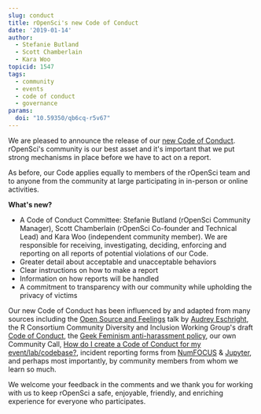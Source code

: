 ```yaml
---
slug: conduct
title: rOpenSci's new Code of Conduct
date: '2019-01-14'
author:
  - Stefanie Butland
  - Scott Chamberlain
  - Kara Woo
topicid: 1547
tags:
  - community
  - events
  - code of conduct
  - governance
params:
  doi: "10.59350/qb6cq-r5v67"
---
```

We are pleased to announce the release of our [new Code of Conduct](/code-of-conduct). rOpenSci's community is our best asset and it's important that we put strong mechanisms in place before we have to act on a report.

As before, our Code applies equally to members of the rOpenSci team and to anyone from the community at large participating in in-person or online activities.

**What's new?**

- A Code of Conduct Committee: Stefanie Butland (rOpenSci Community Manager), Scott Chamberlain (rOpenSci Co-founder and Technical Lead) and Kara Woo (independent community member). We are responsible for receiving, investigating, deciding, enforcing and reporting on all reports of potential violations of our Code.
- Greater detail about acceptable and unacceptable behaviors
- Clear instructions on how to make a report
- Information on how reports will be handled
- A commitment to transparency with our community while upholding the privacy of victims

Our new Code of Conduct has been influenced by and adapted from many sources including the [Open Source and Feelings](https://youtu.be/nizfHxg8y3o) talk by [Audrey Eschright](https://lifeofaudrey.com/), the R Consortium Community Diversity and Inclusion Working Group's draft [Code of Conduct](https://github.com/RConsortium/RCDI-WG/tree/master/conduct), the [Geek Feminism anti-harassment policy](https://geekfeminism.wikia.com/wiki/Community_anti-harassment/Policy), our own Community Call, [How do I create a Code of Conduct for my event/lab/codebase?](/blog/2016/12/21/commcallv12-review-coc/), incident reporting forms from [NumFOCUS](https://numfocus.org/code-of-conduct) & [Jupyter](https://github.com/jupyter/governance/blob/master/conduct/code_of_conduct.md), and perhaps most importantly, by community members from whom we learn so much.

We welcome your feedback in the comments and we thank you for working with us to keep rOpenSci a safe, enjoyable, friendly, and enriching experience for everyone who participates.

